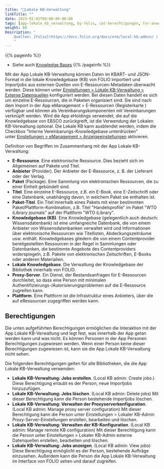 ```yaml
---
title: "📱Lokale KB-Verwaltung"
linkTitle: ""
date: 2023-02-01T00:00:00-00:00
tags: [app-lokale_kb_verwaltung, by-folio, cat-berechtigungen, for-anwender]
weight: 60
Description: "
    Quellen: [Folio](https://docs.folio.org/docs/erm/local-kb-admin/ ) <!-- & [GBV](https://info.gebev.de/pages/viewpage.action?pageId=839188721) -->
    "
---
```


{{% pageinfo %}}
* Siehe auch [Knowledge Bases](https://info.gbv.de/display/FOLIOGBVEXTERN/Knowledge+Bases)
{{% /pageinfo %}}

Mit der App Lokale KB-Verwaltung können Daten im KBART- und JSON-Format in die lokale Knowledgebase (KB) von FOLIO importiert und Importjobs aus externen Quellen von E-Ressourcen-Metadaten überwacht werden. Diese können unter [Einstellungen > Lokale KB-Verwaltung > Externe Datenquellen](https://info.gbv.de/display/FOLIOGBVEXTERN/Einstellungen+%28Lokale+KB-Verwaltung%29%3A+Externe+Datenquelle+verbinden) konfiguriert werden. Bei diesen Daten handelt es sich um einzelne E-Ressourcen, die in Paketen organisiert sind. Sie sind nach dem Import in der App eManagement > E-Ressourcen (Registerkarte ) verfügbar und können als Vereinbarungskomponenten mit Vereinbarungen verknüpft werden. Wird die App eHoldings verwendet, die auf die Knowledgebase von EBSCO zurückgreift, ist die Verwendung der Lokalen KB-Verwaltung optional. Die Lokale KB kann ausblendet werden, indem die Checkbox "Interne Vereinbarungs-Knowledgebase unterdrücken" unter [Einstellungen > eManagement > Anzeigeeinstellungen](https://info.gbv.de/display/FOLIOGBVEXTERN/Einstellungen+%28eManagement%29%3A+Anzeigeeinstellungen) aktivieren.

Definition von Begriffen im Zusammenhang mit der App Lokale KB-Verwaltung:

* **E-Ressource**. Eine elektronische Ressource. Dies bezieht sich im Allgemeinen auf Pakete und Titel.
* **Anbieter** (Provider). Der Anbieter der E-Ressource, z. B. der Lieferant oder der Verlag.
* **Paket** (Package). Eine Sammlung von elektronischen Ressourcen, die zu einer Einheit gebündelt sind.
* **Titel**. Eine einzelne E-Ressource, z.B. ein E-Book, eine E-Zeitschrift oder eine Datenbank, unabhängig davon, in welchem Paket sie enthalten ist.
* **Paket-Titel**. Ein Titel innerhalb eines Pakets mit einer bestimmten Paket/Plattform-Kombination, z.B. Titel "Handelsprofile" im Paket "WTO iLibrary journals" auf der Plattform "WTO iLibrary".
* **Knowledgebase (KB)**. Eine Knowledgebase (gelegentlich auch deutsch: Wissensdatenbank) ist eine umfangreiche Datenbank, die von einem Anbieter von Wissensdatenbanken verwaltet wird und Informationen über elektronische Ressourcen wie Titellisten, Abdeckungszeiträume usw. enthält. Knowledgebases gliedern die von einem Contentprovider bereitgestellten Ressourcen in der Regel in Sammlungen oder Datenbanken, die bestimmte Angebote des Contentproviders widerspiegeln, z.B. Pakete von elektronischen Zeitschriften, E-Books oder anderen Materialien.
* **Lokale Knowledgebase**. Die Verwaltung der Knowledgebase der Bibliothek innerhalb von FOLIO.
* **Proxy-Server**. Ein Dienst, der Bestandsanfragen für E-Ressourcen durchleitet, so dass eine Person mit minimalen Authentifizierungs-/Autorisierungsproblemen auf die E-Ressource zugreifen kann.
* **Plattform**. Eine Plattform ist die Infrastruktur eines Anbieters, über die auf eRessourcen zugegriffen werden kann.

## Berechtigungen

Die unten aufgeführten Berechtigungen ermöglichen die Interaktion mit der App Lokale KB-Verwaltung und legt fest, was innerhalb der App getan werden kann und was nicht. Es können Personen in der App Personen Berechtigungen zugewiesen werden. Wenn einer Person keine dieser Berechtigungen zugewiesen ist, kann sie die App Lokale KB-Verwaltung nicht sehen.

Die folgenden Berechtigungen gelten für alle Bibliotheken, die die App Lokale KB-Verwaltung verwenden:

* **Lokale KB-Verwaltung: Jobs erstellen**. (Local KB admin: Create jobs.)
    Diese Berechtigung erlaubt es der Person, neue Importjobs hinzuzufügen.
* **Lokale KB-Verwaltung: Jobs löschen**. (Local KB admin: Delete jobs)
    Mit dieser Berechtigung kann die Person bestehende Importjobs löschen.
* **Lokale KB-Verwaltung: Verwalten der Proxyserverkonfiguration**. (Local KB admin: Manage proxy server configuration)
    Mit dieser Berechtigung kann die Person unter Einstellungen > Lokaler KB-Admin Proxy-Server-Einstellungen erstellen, bearbeiten und löschen.
* **Lokale KB-Verwaltung: Verwalten der KB-Konfiguration**. (Local KB admin: Manage remote KB configuration)
    Mit dieser Berechtigung kann die Person unter Einstellungen > Lokaler KB-Admin externe Datenquellen erstellen, bearbeiten und löschen.
* **Lokale KB-Verwaltung: Jobs anzeigen**. (Local KB admin: View jobs)
    Diese Berechtigung ermöglicht es der Person, bestehende Aufträge einzusehen. Außerdem kann die Person die App Lokale KB-Verwaltung im Interface von FOLIO sehen und darauf zugreifen.
